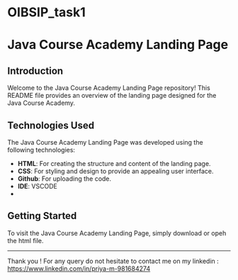 # OIBSIP_task1

# Java Course Academy Landing Page

## Introduction

Welcome to the Java Course Academy Landing Page repository! This README file provides an overview of the landing page designed for the Java Course Academy.

## Technologies Used

The Java Course Academy Landing Page was developed using the following technologies:

- **HTML**: For creating the structure and content of the landing page.
- **CSS**: For styling and design to provide an appealing user interface.
- **Github**: For uploading the code.
- **IDE**: VSCODE
- 
## Getting Started

To visit the Java Course Academy Landing Page, simply download or opeh the html file.

---

Thank you ! For any query do not hesitate to contact me on my linkedin : https://www.linkedin.com/in/priya-m-981684274
